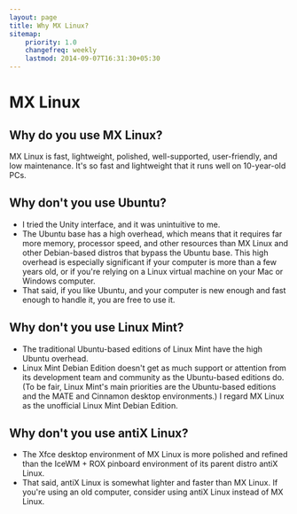 ```yaml
---
layout: page
title: Why MX Linux?
sitemap:
    priority: 1.0
    changefreq: weekly
    lastmod: 2014-09-07T16:31:30+05:30
---
```

# MX Linux

## Why do you use MX Linux?
MX Linux is fast, lightweight, polished, well-supported, user-friendly, and low maintenance.  It's so fast and lightweight that it runs well on 10-year-old PCs.

## Why don't you use Ubuntu?
* I tried the Unity interface, and it was unintuitive to me.
* The Ubuntu base has a high overhead, which means that it requires far more memory, processor speed, and other resources than MX Linux and other Debian-based distros that bypass the Ubuntu base.  This high overhead is especially significant if your computer is more than a few years old, or if you're relying on a Linux virtual machine on your Mac or Windows computer.
* That said, if you like Ubuntu, and your computer is new enough and fast enough to handle it, you are free to use it.

## Why don't you use Linux Mint?
* The traditional Ubuntu-based editions of Linux Mint have the high Ubuntu overhead.
* Linux Mint Debian Edition doesn't get as much support or attention from its development team and community as the Ubuntu-based editions do.  (To be fair, Linux Mint's main priorities are the Ubuntu-based editions and the MATE and Cinnamon desktop environments.)  I regard MX Linux as the unofficial Linux Mint Debian Edition.

## Why don't you use antiX Linux?
*  The Xfce desktop environment of MX Linux is more polished and refined than the IceWM + ROX pinboard environment of its parent distro antiX Linux.
* That said, antiX Linux is somewhat lighter and faster than MX Linux.  If you're using an old computer, consider using antiX Linux instead of MX Linux.
